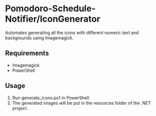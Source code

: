 # Pomodoro-Schedule-Notifier/IconGenerator

Automates generating all the icons with different numeric text and backgrounds using Imagemagick.

## Requirements
- Imagemagick
- PowerShell

## Usage
1. Run generate_icons.ps1 in PowerShell
2. The generated images will be put in the resources folder of the .NET project.